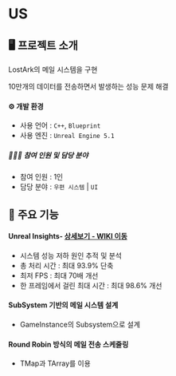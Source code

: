# US
## 🖥️ 프로젝트 소개
LostArk의 메일 시스템을 구현

10만개의 데이터를 전송하면서 발생하는 성능 문제 해결

#### ⚙️ 개발 환경
- 사용 언어 : `C++`, `Blueprint`
- 사용 엔진 : `Unreal Engine 5.1`

##### 🧑‍🤝‍🧑 참여 인원 및 담당 분야
 - 참여 인원 : 1인
 - 담당 분야 : `우편 시스템` | `UI`

## 📌 주요 기능
#### Unreal Insights- <a href="https://github.com/highstar97/US/wiki/Unreal-Insights" >상세보기 - WIKI 이동</a>
- 시스템 성능 저하 원인 추적 및 분석
- 총 처리 시간 : 최대 93.9% 단축
- 최저 FPS : 최대 70배 개선
- 한 프레임에서 걸린 최대 시간 : 최대 98.6% 개선
#### SubSystem 기반의 메일 시스템 설계
- GameInstance의 Subsystem으로 설계
#### Round Robin 방식의 메일 전송 스케줄링
- TMap과 TArray를 이용
